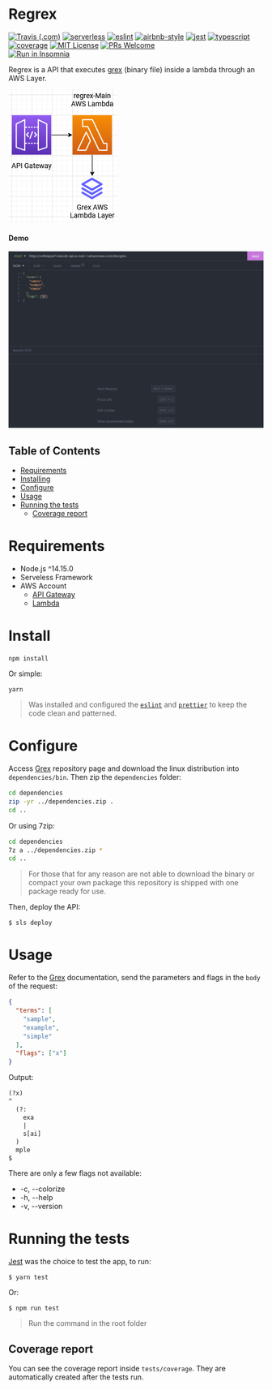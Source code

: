 # Regrex
[![Travis (.com)](https://img.shields.io/travis/com/DiegoVictor/regrex?branch=main&logo=travis&style=flat-square)](https://travis-ci.com/DiegoVictor/regrex.svg?branch=master)
[![serverless](https://img.shields.io/badge/serverless-3.19.0-FD5750?style=flat-square&logo=serverless)](https://www.serverless.com/)
[![eslint](https://img.shields.io/badge/eslint-8.19.0-4b32c3?style=flat-square&logo=eslint)](https://eslint.org/)
[![airbnb-style](https://flat.badgen.net/badge/style-guide/airbnb/ff5a5f?icon=airbnb)](https://github.com/airbnb/javascript)
[![jest](https://img.shields.io/badge/jest-28.1.2-brightgreen?style=flat-square&logo=jest)](https://jestjs.io/)
[![typescript](https://img.shields.io/badge/typescript-4.7.4-3178c6?style=flat-square&logo=typescript)](https://www.typescriptlang.org/)
[![coverage](https://img.shields.io/codecov/c/gh/DiegoVictor/regrex?logo=codecov&style=flat-square)](https://codecov.io/gh/DiegoVictor/regrex)
[![MIT License](https://img.shields.io/badge/license-MIT-green?style=flat-square)](https://raw.githubusercontent.com/DiegoVictor/regrex/main/LICENSE)
[![PRs Welcome](https://img.shields.io/badge/PRs-welcome-brightgreen.svg?style=flat-square)](http://makeapullrequest.com)<br>
[![Run in Insomnia](https://insomnia.rest/images/run.svg)](https://insomnia.rest/run/?label=Regrex&uri=https%3A%2F%2Fraw.githubusercontent.com%2FDiegoVictor%2Fregrex%2Fmain%2FInsomnia_2022-06-28.json)

Regrex is a API that executes [grex](https://github.com/pemistahl/grex) (binary file) inside a lambda through an AWS Layer.

![Infrastructure Diagram](https://raw.githubusercontent.com/DiegoVictor/regrex/main/regrex.drawio.png)

#### Demo
![Demo](https://raw.githubusercontent.com/DiegoVictor/regrex/main/screenshots/demo.gif)


## Table of Contents
* [Requirements](#requirements)
* [Installing](#installing)
* [Configure](#configure)
* [Usage](#usage)
* [Running the tests](#running-the-tests)
  * [Coverage report](#coverage-report)

# Requirements
* Node.js ^14.15.0
* Serveless Framework
* AWS Account
  * [API Gateway](https://aws.amazon.com/api-gateway/)
  * [Lambda](https://aws.amazon.com/lambda)

# Install
```
npm install
```
Or simple:
```
yarn
```
> Was installed and configured the [`eslint`](https://eslint.org/) and [`prettier`](https://prettier.io/) to keep the code clean and patterned.

# Configure
Access [Grex](https://github.com/pemistahl/grex) repository page and download the linux distribution into `dependencies/bin`. Then zip the `dependencies` folder:
```sh
cd dependencies
zip -yr ../dependencies.zip .
cd ..
```
Or using 7zip:
```sh
cd dependencies
7z a ../dependencies.zip *
cd ..
```
> For those that for any reason are not able to download the binary or compact your own package this repository is shipped with one package ready for use.

Then, deploy the API:
```
$ sls deploy
```

# Usage
Refer to the [Grex](https://github.com/pemistahl/grex#51-the-command-line-tool) documentation, send the parameters and flags in the `body` of the request:
```json
{
  "terms": [
    "sample",
    "example",
    "simple"
  ],
  "flags": ["x"]
}
```
Output:
```
(?x)
^
  (?:
    exa
    |
    s[ai]
  )
  mple
$
```

There are only a few flags not available:

* -c, --colorize
* -h, --help
* -v, --version

# Running the tests
[Jest](https://jestjs.io/) was the choice to test the app, to run:
```
$ yarn test
```
Or:
```
$ npm run test
```
> Run the command in the root folder

## Coverage report
You can see the coverage report inside `tests/coverage`. They are automatically created after the tests run.
